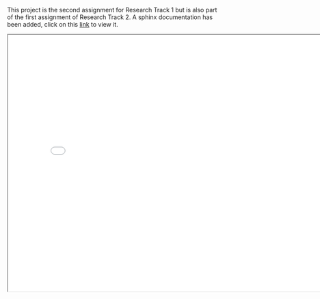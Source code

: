 
This project is the second assignment for Research Track 1 but is also part of the first assignment of Research Track 2. A sphinx documentation has been added, click on this [link](_build/html/index.html) to view it. 
<iframe src="_build/html/index.html" width="800px" height="600px"></iframe>
